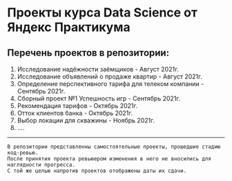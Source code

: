# Проекты курса Data Science от Яндекс Практикума

## Перечень проектов в репозитории:
1. Исследование надёжности заёмщиков - Август 2021г.
2. Исследование объявлений о продаже квартир - Август 2021г.
3. Определение перспективного тарифа для телеком компании - Сентябрь 2021г.
4. Сборный проект №1 Успешность игр - Сентябрь 2021г.
5. Рекомендация тарифов - Октябрь 2021г.
6. Отток клиентов банка - Октябрь 2021г.
7. Выбор локации для скважины - Ноябрь 2021г.
8. ....

-------

    В репозитории представленны самостоятельные проекты, прошедшие стадию код-ревью. 
    После принятия проекта ревьюером изменения в него не вносились для наглядности прогресса. 
    С той же целью напротив проектов отображены даты их сдачи.